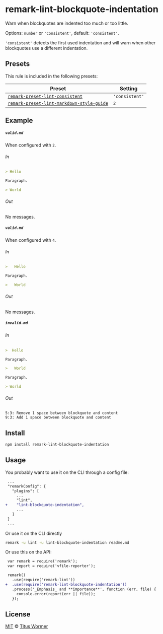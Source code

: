 <!--This file is generated-->

# remark-lint-blockquote-indentation

Warn when blockquotes are indented too much or too little.

Options: `number` or `'consistent'`, default: `'consistent'`.

`'consistent'` detects the first used indentation and will warn when
other blockquotes use a different indentation.

## Presets

This rule is included in the following presets:

| Preset | Setting |
| ------ | ------- |
| [`remark-preset-lint-consistent`](https://github.com/remarkjs/remark-lint/tree/master/packages/remark-preset-lint-consistent) | `'consistent'` |
| [`remark-preset-lint-markdown-style-guide`](https://github.com/remarkjs/remark-lint/tree/master/packages/remark-preset-lint-markdown-style-guide) | `2` |

## Example

##### `valid.md`

When configured with `2`.

###### In

```markdown
> Hello

Paragraph.

> World
```

###### Out

No messages.

##### `valid.md`

When configured with `4`.

###### In

```markdown
>   Hello

Paragraph.

>   World
```

###### Out

No messages.

##### `invalid.md`

###### In

```markdown
>  Hello

Paragraph.

>   World

Paragraph.

> World
```

###### Out

```text
5:3: Remove 1 space between blockquote and content
9:3: Add 1 space between blockquote and content
```

## Install

```sh
npm install remark-lint-blockquote-indentation
```

## Usage

You probably want to use it on the CLI through a config file:

```diff
 ...
 "remarkConfig": {
   "plugins": [
     ...
     "lint",
+    "lint-blockquote-indentation",
     ...
   ]
 }
 ...
```

Or use it on the CLI directly

```sh
remark -u lint -u lint-blockquote-indentation readme.md
```

Or use this on the API:

```diff
 var remark = require('remark');
 var report = require('vfile-reporter');

 remark()
   .use(require('remark-lint'))
+  .use(require('remark-lint-blockquote-indentation'))
   .process('_Emphasis_ and **importance**', function (err, file) {
     console.error(report(err || file));
   });
```

## License

[MIT](https://github.com/remarkjs/remark-lint/blob/master/license) © [Titus Wormer](https://wooorm.com)
